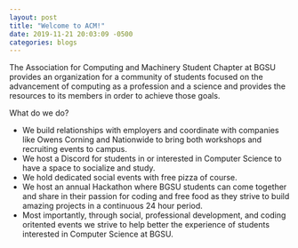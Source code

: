 ```yaml
---
layout: post
title: "Welcome to ACM!"
date: 2019-11-21 20:03:09 -0500
categories: blogs
---
```


The Association for Computing and Machinery Student Chapter at BGSU provides an organization for a community of students focused on the advancement of computing as a profession and a science and provides the resources to its members in order to achieve those goals. 

What do we do? 

- We build relationships with employers and coordinate with companies like Owens Corning and Nationwide to bring both workshops and recruiting events to campus. 
- We host a Discord for students in or interested in Computer Science to have a space to socialize and study. 
- We hold dedicated social events with free pizza of course. 
- We host an annual Hackathon where BGSU students can come together and share in their passion for coding and free food as they strive to build amazing projects in a continuous 24 hour period. 
- Most importantly, through social, professional development, and coding oritented events we strive to help better the experience of students interested in Computer Science at BGSU. 

